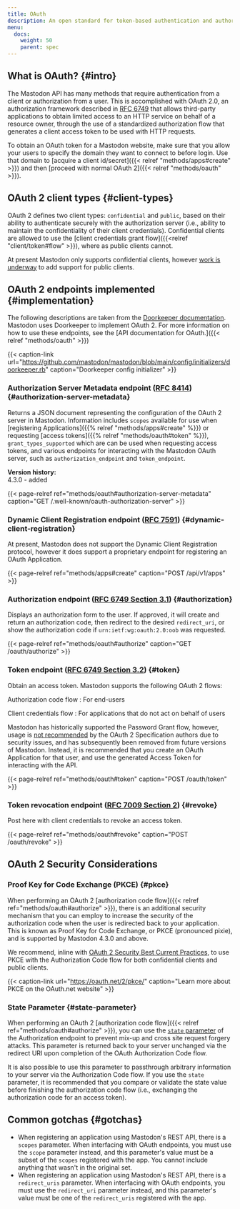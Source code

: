 ```yaml
---
title: OAuth
description: An open standard for token-based authentication and authorization on the Internet
menu:
  docs:
    weight: 50
    parent: spec
---
```


## What is OAuth? {#intro}

The Mastodon API has many methods that require authentication from a client or authorization from a user. This is accomplished with OAuth 2.0, an authorization framework described in [RFC 6749](https://tools.ietf.org/html/rfc6749) that allows third-party applications to obtain limited access to an HTTP service on behalf of a resource owner, through the use of a standardized authorization flow that generates a client access token to be used with HTTP requests.

To obtain an OAuth token for a Mastodon website, make sure that you allow your users to specify the domain they want to connect to before login. Use that domain to [acquire a client id/secret]({{< relref "methods/apps#create" >}}) and then [proceed with normal OAuth 2]({{< relref "methods/oauth" >}}).

## OAuth 2 client types {#client-types}

OAuth 2 defines two client types: `confidential` and `public`, based on their ability to authenticate securely with the authorization server (i.e., ability to maintain the confidentiality of their client credentials). Confidential clients are allowed to use the [client credentials grant flow]({{<relref "client/token#flow" >}}), where as public clients cannot.

At present Mastodon only supports confidential clients, however [work is underway](https://github.com/mastodon/mastodon/pull/30329) to add support for public clients.

## OAuth 2 endpoints implemented {#implementation}

The following descriptions are taken from the [Doorkeeper documentation](https://github.com/doorkeeper-gem/doorkeeper/wiki/API-endpoint-descriptions-and-examples). Mastodon uses Doorkeeper to implement OAuth 2. For more information on how to use these endpoints, see the [API documentation for OAuth.]({{< relref "methods/oauth" >}})

{{< caption-link url="https://github.com/mastodon/mastodon/blob/main/config/initializers/doorkeeper.rb" caption="Doorkeeper config initializer" >}}

### Authorization Server Metadata endpoint ([RFC 8414](https://www.rfc-editor.org/rfc/rfc8414.html)) {#authorization-server-metadata}

Returns a JSON document representing the configuration of the OAuth 2 server in Mastodon. Information includes `scopes` available for use when [registering Applications]({{% relref "methods/apps#create" %}}) or requesting [access tokens]({{% relref "methods/oauth#token" %}}), `grant_types_supported` which are can be used when requesting access tokens, and various endpoints for interacting with the Mastodon OAuth server, such as `authorization_endpoint` and `token_endpoint`.

**Version history:**\
4.3.0 - added

{{< page-relref ref="methods/oauth#authorization-server-metadata" caption="GET /.well-known/oauth-authorization-server" >}}

### Dynamic Client Registration endpoint ([RFC 7591](https://www.rfc-editor.org/rfc/rfc7591.html)) {#dynamic-client-registration}

At present, Mastodon does not support the Dynamic Client Registration protocol, however it does support a proprietary endpoint for registering an OAuth Application.

{{< page-relref ref="methods/apps#create" caption="POST /api/v1/apps" >}}

### Authorization endpoint ([RFC 6749 Section 3.1](https://www.rfc-editor.org/rfc/rfc6749.html#section-3.1)) {#authorization}

Displays an authorization form to the user. If approved, it will create and return an authorization code, then redirect to the desired `redirect_uri`, or show the authorization code if `urn:ietf:wg:oauth:2.0:oob` was requested.

{{< page-relref ref="methods/oauth#authorize" caption="GET /oauth/authorize" >}}

### Token endpoint ([RFC 6749 Section 3.2](https://www.rfc-editor.org/rfc/rfc6749.html#section-3.2)) {#token}

Obtain an access token. Mastodon supports the following OAuth 2 flows:

Authorization code flow
: For end-users

Client credentials flow
: For applications that do not act on behalf of users

Mastodon has historically supported the Password Grant flow, however, usage is [not recommended](https://datatracker.ietf.org/doc/html/draft-ietf-oauth-security-topics#name-resource-owner-password-cre) by the OAuth 2 Specification authors due to security issues, and has subsequently been removed from future versions of Mastodon. Instead, it is recommended that you create an OAuth Application for that user, and use the generated Access Token for interacting with the API.

{{< page-relref ref="methods/oauth#token" caption="POST /oauth/token" >}}

### Token revocation endpoint ([RFC 7009 Section 2](https://www.rfc-editor.org/rfc/rfc7009.html#section-2)) {#revoke}

Post here with client credentials to revoke an access token.

{{< page-relref ref="methods/oauth#revoke" caption="POST /oauth/revoke" >}}

## OAuth 2 Security Considerations

### Proof Key for Code Exchange (PKCE) {#pkce}

When performing an OAuth 2 [authorization code flow]({{< relref ref="methods/oauth#authorize" >}}), there is an additional security mechanism that you can employ to increase the security of the authorization code when the user is redirected back to your application. This is known as Proof Key for Code Exchange, or PKCE (pronounced pixie), and is supported by Mastodon 4.3.0 and above.

We recommend, inline with [OAuth 2 Security Best Current Practices](https://www.ietf.org/archive/id/draft-ietf-oauth-security-topics-27.html#name-pkce), to use PKCE with the Authorization Code flow for both confidential clients and public clients.

{{< caption-link url="https://oauth.net/2/pkce/" caption="Learn more about PKCE on the OAuth.net website" >}}

### State Parameter {#state-parameter}

When performing an OAuth 2 [authorization code flow]({{< relref ref="methods/oauth#authorize" >}}), you can  use the [`state` parameter](https://datatracker.ietf.org/doc/html/rfc6749#section-4.1.1) of the Authorization endpoint to prevent mix-up and cross site request forgery attacks. This parameter is returned back to your server unchanged via the redirect URI upon completion of the OAuth Authorization Code flow.

It is also possible to use this parameter to passthrough arbitrary information to your server via the Authorization Code flow. If you use the `state` parameter, it is recommended that you compare or validate the state value before finishing the authorization code flow (i.e., exchanging the authorization code for an access token).

## Common gotchas {#gotchas}

- When registering an application using Mastodon's REST API, there is a `scopes` parameter. When interfacing with OAuth endpoints, you must use the `scope` parameter instead, and this parameter's value must be a subset of the `scopes` registered with the app. You cannot include anything that wasn't in the original set.
- When registering an application using Mastodon's REST API, there is a `redirect_uris` parameter. When interfacing with OAuth endpoints, you must use the `redirect_uri` parameter instead, and this parameter's value must be one of the `redirect_uris` registered with the app.
